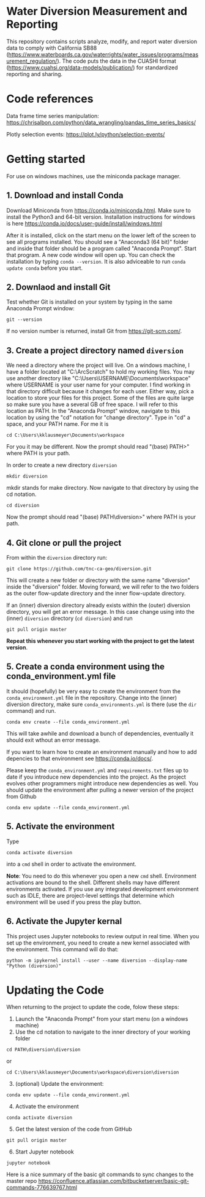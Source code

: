 # Water Diversion Measurement and Reporting
This repository contains scripts analyze, modify, and report water diversion data to comply with California SB88 (https://www.waterboards.ca.gov/waterrights/water_issues/programs/measurement_regulation/).  The code puts the data in the CUASHI format (https://www.cuahsi.org/data-models/publication/) for standardized reporting and sharing.

# Code references

Data frame time series manipulation: https://chrisalbon.com/python/data_wrangling/pandas_time_series_basics/

Plotly selection events: https://plot.ly/python/selection-events/

 
# Getting started

For use on windows machines, use the miniconda package manager.

## 1. Download and install Conda

Download Miniconda from https://conda.io/miniconda.html. Make sure to install the Python3 and 64-bit version. Installation instructions for windows is here https://conda.io/docs/user-guide/install/windows.html

After it is installed, click on the start menu on the lower left of the screen to see all programs installed.  You should see a "Anaconda3 (64 bit)" folder and inside that folder should be a program called "Anaconda Prompt".  Start that program.  A new code window will open up.  You can check the installation by typing ```conda --version```. It is also adviceable to run ```conda update conda``` before you start.

## 2. Downlaod and install Git 

Test whether Git is installed on your system by typing in the same Anaconda Prompt window:

```
git --version
```

If no version number is returned, install Git from https://git-scm.com/.

## 3. Create a project directory named ```diversion```

We need a directory where the project will live. On a windows machine, I have a folder located at "C:\ArcScratch" to hold my working files. You may use another directory like "C:\Users\USERNAME\Documents\workspace" where USERNAME is your user name for your computer.  I find working in that directory difficult because it changes for each user.  Either way, pick a location to store your files for this project.  Some of the files are quite large so make sure you have a several GB of free space.  I will refer to this location as PATH.  In the "Anaconda Prompt" window, navigate to this location by using the "cd" notation for "change directory".  Type in "cd" a space, and your PATH name.  For me it is 

```
cd C:\Users\kklausmeyer\Documents\workspace
```

For you it may be different.  Now the prompt should read "(base) PATH>" where PATH is your path.  

In order to create a new directory ```diversion```

```
mkdir diversion
```

mkdir stands for make directory.  Now navigate to that directory by using the cd notation.

```
cd diversion
```

Now the prompt should read "(base) PATH\diversion>" where PATH is your path.

## 4. Git clone or pull the project

From within the ```diversion``` directory run:

```
git clone https://github.com/tnc-ca-geo/diversion.git
```

This will create a new folder or directory with the same name "diversion" inside the "diversion" folder.  Moving forward, we will refer to the two folders as the outer flow-update directory and the inner flow-update directory.

If an (inner) diversion directory already exists within the (outer) diversion directory, you will get an error message. In this case change using into the (inner) ```diversion``` directory (```cd diversion```) and run

```
git pull origin master
```

**Repeat this whenever you start working with the project to get the latest version**.


## 5. Create a conda environment using the conda_environment.yml file

It should (hopefully) be very easy to create the environment from the ```conda_environment.yml``` file in the repository. Change into the (inner) diversion directory, make sure ```conda_environments.yml``` is there (use the ```dir``` command) and run.

```
conda env create --file conda_environment.yml
```

This will take awhile and download a bunch of dependencies, eventually it should exit wthout an error message.

If you want to learn how to create an environment manually and how to add depencies to that environment see https://conda.io/docs/.

Please keep the ```conda_environment.yml``` and ```requirements.txt``` files up to date if you introduce new dependencies into the project. As the project evolves other programmers might introduce new dependencies as well. You should update the environment after pulling a newer version of the project from Github

```
conda env update --file conda_environment.yml

```

## 5. Activate the environment

Type 

```
conda activate diversion
```

into a ```cmd``` shell in order to activate the environment.

**Note**: You need to do this whenever you open a new ```cmd``` shell. Environment activations are bound to the shell. Different shells may have different environments activated. If you use any integrated development environment such as IDLE, there are project-level settings that determine which environment will be used if you press the play button.

## 6. Activate the Jupyter kernal

This project uses Jupyter notebooks to review output in real time.  When you set up the environment, you need to create a new kernel associated with the environment.  This command will do that:

```
python -m ipykernel install --user --name diversion --display-name "Python (diversion)"
```

# Updating the Code

When returning to the project to update the code, folow these steps:
1. Launch the "Anaconda Prompt" from your start menu (on a windows machine)
2. Use the cd notation to navigate to the inner directory of your working folder
```
cd PATH\diversion\diversion
```
or
```
cd C:\Users\kklausmeyer\Documents\workspace\diversion\diversion
```
3. (optional) Update the environment:
```
conda env update --file conda_environment.yml
```
4. Activate the environment
```
conda activate diversion
```
5. Get the latest version of the code from GitHub
```
git pull origin master
```
6. Start Jupyter notebook
```
jupyter notebook
```



Here is a nice summary of the basic git commands to sync changes to the master repo
https://confluence.atlassian.com/bitbucketserver/basic-git-commands-776639767.html
